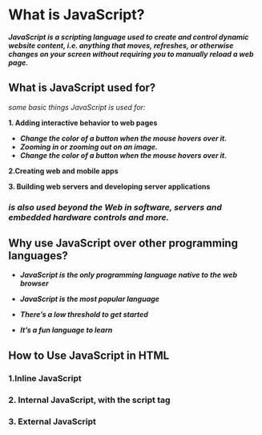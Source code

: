 # What is JavaScript?
***JavaScript is a scripting language used to create and control dynamic website content, i.e. anything that moves, refreshes, or otherwise changes on your screen without requiring you to manually reload a web page.***



## What is JavaScript used for?

_some basic things JavaScript is used for:_

**1. Adding interactive behavior to web pages**
- ***Change the color of a button when the mouse hovers over it.***
- ***Zooming in or zooming out on an image.***
- ***Change the color of a button when the mouse hovers over it.***

**2.Creating web and mobile apps**

**3. Building web servers and developing server applications**

  ### *is also used beyond the Web in software, servers and embedded hardware controls and more.*

##  Why use JavaScript over other programming languages?

+ _**JavaScript is the only programming language native to the web browser**_

+ _**JavaScript is the most popular language**_

+ _**There’s a low threshold to get started**_

+ _**It’s a fun language to learn**_

## How to Use JavaScript in HTML
### 1.Inline JavaScript
### 2. Internal JavaScript, with the script tag
### 3. External JavaScript

